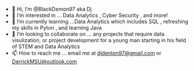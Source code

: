 - 👋 Hi, I’m @BlackDemon97 aka Dj
- 👀 I’m interested in ... Data Analytics , Cyber Security , and more!
- 🌱 I’m currently learning ...Data Analytics which includes SQL , refreshing my skills in Pyton , and learning Java
- 💞️ I’m looking to collaborate on ... any projects that require data visulization, or project development  for a young man starting in his field of STEM and Data Analytics
- 📫 How to reach me ... email me at djdenton97@gmail.com or DerrickMSU@outlook.com

<!---
BlackDemon97/BlackDemon97 is a ✨ special ✨ repository because its `README.md` (this file) appears on your GitHub profile.
You can click the Preview link to take a look at your changes.
--->
